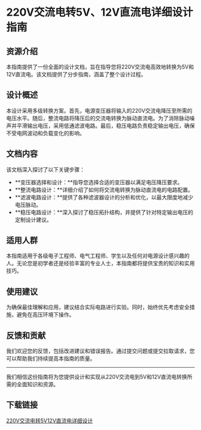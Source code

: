 # 220V交流电转5V、12V直流电详细设计指南

## 资源介绍

本指南提供了一份全面的设计文档，旨在指导您将220V交流电高效地转换为5V和12V直流电。该文档提供了分步指南，涵盖了整个设计过程。

## 设计概述

本设计采用多级转换方案。首先，电源变压器将输入的220V交流电降压至所需的电压水平。随后，整流电路将降压后的交流电转换为脉动直流电。为了消除脉动噪声并平滑输出电压，采用低通滤波电路。最后，稳压电路负责稳定输出电压，确保不受电网波动和负载变化的影响。

## 文档内容

该文档深入探讨了以下关键步骤：

- **变压器选择和设计：**指导您选择合适的变压器以满足电压降压要求。
- **整流电路设计：**详细介绍了如何将交流电转换为脉动直流电的电路配置。
- **滤波电路设计：**提供了各种滤波器设计的分析和优化，以最大限度地减少电压脉动。
- **稳压电路设计：**深入探讨了稳压拓扑结构，并提供了针对特定输出电压的定制设计建议。

## 适用人群

本指南适用于各级电子工程师、电气工程师、学生以及任何对电源设计感兴趣的人。无论您是初学者还是经验丰富的专业人士，本指南都将提供宝贵的知识和实用技巧。

## 使用建议

为确保最佳理解和应用，建议结合实际电路进行实验。同时，始终优先考虑安全措施，避免在高压环境下操作。

## 反馈和贡献

我们欢迎您的反馈，包括改进建议和错误报告。通过提交问题或提交拉取请求，您可以帮助我们持续提高本指南的质量。

---

我们相信这份指南将为您提供设计和实现从220V交流电到5V和12V直流电转换所需的全面知识和资源。

## 下载链接

[220V交流电转5V12V直流电详细设计](https://pan.quark.cn/s/bf01007cd114)